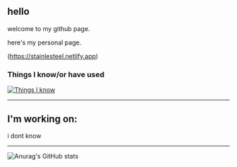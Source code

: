 ## hello
welcome to my github page.


here's my personal page.

(https://stainlesteel.netlify.app)
### Things I know/or have used
[![Things I know](https://skillicons.dev/icons?i=python,html,css,netlify,linux,docker,vscode)](https://skillicons.dev)
***
## I'm working on:
i dont know
***
![Anurag's GitHub stats](https://github-readme-stats.vercel.app/api?username=stainlesteel&show_icons=true&theme=dark)
